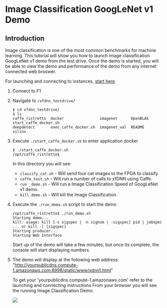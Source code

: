 # Image Classification GoogLeNet v1 Demo

## Introduction
Image classification is one of the most common benchmarks for machine learning. This tutorial will show you how to launch image classification GoogLeNet v1 demo from the test drive. Once the demo is started, you will be able to view the demo and performance of the demo from any internet connected web broswer.


For launching and connecting to instances, [start here][].

1. Connect to F1
2. Navigate to `/xfdnn_testdrive/`
	```
	$ cd xfdnn_testdrive/
	$ ls
	caffe_ristretto  docker                imagenet      OpenBLAS  start_caffe_docker.sh
	deepdetect       exec_caffe_docker.sh  imagenet_val  README    xilinx
	```

3. Execute `./start_caffe_docker.sh` to enter application docker
	```
	$ ./start_caffe_docker.sh
	/opt/caffe_ristretto$
	```
	In this directory you will see:
    - `classify_cat.sh` - Will send four cat images to the FPGA to classify.
    - `caffe_test.sh`   - Will run a number of calls to xfDNN using Caffe.
    - `run _demo.sh`    - Will run a Image Classification Speed of GoogLeNet v1 demo.
    - `kill_demo.sh`    - Will kill the Image Classification.

4. Execute the `./run_demo.sh` script to start the demo
	```
	/opt/caffe_ristretto$ ./run_demo.sh
	Starting demo...
	kill: usage: kill [-s sigspec | -n signum | -sigspec] pid | jobspec ... or kill -l [sigspec]
	Starting producer...
	Starting Web Interface
	```
	Start up of the demo will take a few minutes, but once its complete, the console will start displaying numbers.

5. The demo will display at the following web address:
	"http://yourpublicdns.compute-1.amazonaws.com:8998/static/www/xdnn1.html"

	To get your 'yourpublicdns.compute-1.amazonaws.com' refer to the launching and connecting instructions
	From your browser you will see the running Image Classification Demo:

	![](img/image_classification.png)


[start here]: launching_instance.md
